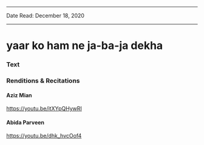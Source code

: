 ***
Date Read: December 18, 2020
***

# yaar ko ham ne ja-ba-ja dekha

### Text
### Renditions & Recitations

#### Aziz Mian

https://youtu.be/itXYpQHywRI

#### Abida Parveen

https://youtu.be/dhk_hvcOof4

